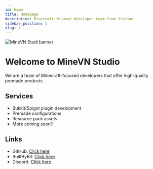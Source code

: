 ```yaml
---
id: home
title: Homepage
description: Minecraft focused developer team from Vietnam
sidebar_position: 1
slug: /
---
```


![MineVN Studi banner](https://i.imgur.com/T5MdHWV.png)

# Welcome to MineVN Studio

We are a team of Minecraft-focused developers that offer high-quality premade products.

## Services
- Bukkit/Spigot plugin development
- Premade configurations
- Resource pack assets
- More coming soon?

## Links
- GitHub: [Click here](https://github.com/MineVN-Studio)
- BuiltByBit: [Click here](https://builtbybit.com/members/minevn-studio.399846/)
- Discord: [Click here](https://discord.gg/BmDBru8fY9)